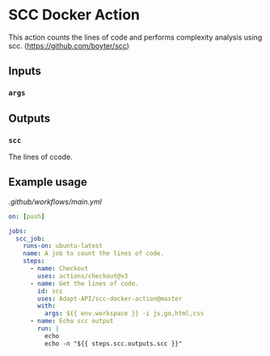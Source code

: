 # SCC Docker Action

This action counts the lines of code and performs complexity analysis using scc. (https://github.com/boyter/scc)

## Inputs

### `args`

## Outputs

### `scc`

The lines of ccode.

## Example usage

_.github/workflows/main.yml_

```yaml
on: [push]

jobs:
  scc_job:
    runs-on: ubuntu-latest
    name: A job to count the lines of code.
    steps:
      - name: Checkout
        uses: actions/checkout@v3
      - name: Get the lines of code.
        id: scc
        uses: Adapt-API/scc-docker-action@master
        with:
          args: ${{ env.workspace }} -i js,go,html,css
      - name: Echo scc output
        run: |
          echo
          echo -n "${{ steps.scc.outputs.scc }}"
```
